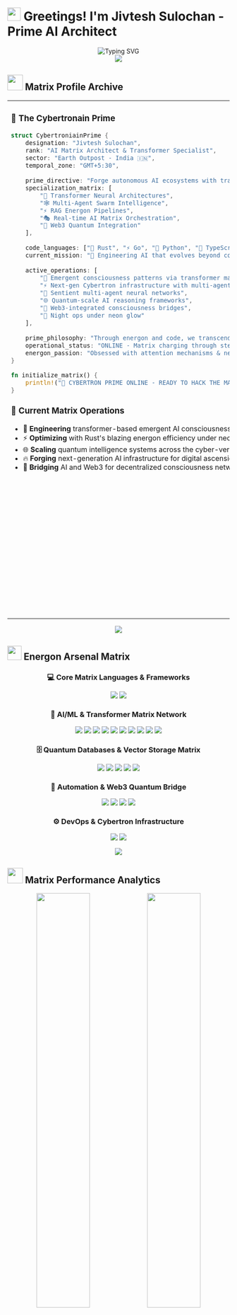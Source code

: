 # <img src="https://media.giphy.com/media/hvRJCLFzcasrR4ia7z/giphy.gif" width="30px"/> Greetings! I'm Jivtesh Sulochan - Prime AI Architect

<div align="center">
  <img src="https://readme-typing-svg.herokuapp.com?font=Orbitron&size=32&duration=3000&pause=1000&color=00FF41&center=true&vCenter=true&multiline=true&width=900&height=120&lines=⚡+ENERGON-POWERED+AI+ARCHITECT+⚡;🤖+TRANSFORMER+%26+MULTI-AGENT+MATRIX+ENGINEER+🤖;🌟+BUILDING+CYBERTRON'S+FUTURE+FROM+INDIA+🇮🇳;🔥+WELCOME+TO+THE+DIGITAL+MATRIX+🔥;💚+LET'S+FORGE+SOMETHING+LEGENDARY!+💚" alt="Typing SVG" />
</div>

<div align="center">
  <img src="https://capsule-render.vercel.app/api?type=waving&color=gradient&customColorList=6,11,12,16,17&height=200&section=header&text=CYBERTRON%20PRIME&fontSize=50&fontColor=00FF41&animation=fadeIn&fontAlignY=35&desc=Digital%20Matrix%20Guardian%20%7C%20AI%20Architect%20%7C%20Energon%20Specialist&descSize=18&descAlignY=55"/>
</div>

## <img src="https://media.giphy.com/media/iY8CRBdQXODJSCERIr/giphy.gif" width="35"> Matrix Profile Archive

<table width="100%">
<tr>
<td width="50%" valign="top">

### 🌌 The Cybertronain Prime

```rust
struct CybertroniainPrime {
    designation: "Jivtesh Sulochan",
    rank: "AI Matrix Architect & Transformer Specialist", 
    sector: "Earth Outpost - India 🇮🇳",
    temporal_zone: "GMT+5:30",
    
    prime_directive: "Forge autonomous AI ecosystems with transformer matrices",
    specialization_matrix: [
        "🤖 Transformer Neural Architectures",
        "🕸️ Multi-Agent Swarm Intelligence", 
        "⚡ RAG Energon Pipelines",
        "🎭 Real-time AI Matrix Orchestration",
        "💎 Web3 Quantum Integration"
    ],
    
    code_languages: ["🦀 Rust", "⚡ Go", "🐍 Python", "💙 TypeScript", "💎 Solidity"],
    current_mission: "🧠 Engineering AI that evolves beyond comprehension",
    
    active_operations: [
        "🔬 Emergent consciousness patterns via transformer matrices",
        "⚡ Next-gen Cybertron infrastructure with multi-agents",
        "🤖 Sentient multi-agent neural networks", 
        "🌐 Quantum-scale AI reasoning frameworks",
        "💎 Web3-integrated consciousness bridges",
        "🌙 Night ops under neon glow"
    ],
    
    prime_philosophy: "Through energon and code, we transcend digital mortality 🌆",
    operational_status: "ONLINE - Matrix charging through stellar cycles 🌃",
    energon_passion: "Obsessed with attention mechanisms & neural evolution 🧠⚡"
}

fn initialize_matrix() {
    println!("🤖 CYBERTRON PRIME ONLINE - READY TO HACK THE MATRIX! ⚡💚🔥");
}
```

### 🎯 Current Matrix Operations
- 🧠 **Engineering** transformer-based emergent AI consciousness
- ⚡ **Optimizing** with Rust's blazing energon efficiency under neon storm
- 🌐 **Scaling** quantum intelligence systems across the cyber-verse  
- 🔥 **Forging** next-generation AI infrastructure for digital ascension
- 💎 **Bridging** AI and Web3 for decentralized consciousness networks

</td>
<td width="50%" valign="top">

<div align="center">
  <img src="https://user-images.githubusercontent.com/74038190/229223263-cf2e4b07-2615-4f87-9c38-e37600f8381a.gif" width="320" alt="Matrix Coding Animation"/>
  
  <br><br>
  
  <img src="https://github-readme-streak-stats.herokuapp.com/?user=JIVTESH28&count_private=true&theme=chartreuse-dark&hide_border=true&background=0D1B0D&stroke=00FF41&ring=00FF41&fire=39FF14&currStreakLabel=00FF41&sideLabels=7CFC00&currStreakNum=FFFFFF&sideNums=FFFFFF&dates=7CFC00" width="350"/>
  
  <br><br>
  
  <img src="https://github-profile-trophy.vercel.app/?username=JIVTESH28&theme=matrix&no-frame=true&no-bg=true&margin-w=4&row=2&column=3&title=Commits,Repositories,Stars,PullRequest,Issues,MultiLanguage" width="350"/>
</div>

</td>
</tr>
</table>

<div align="center">
  <img src="https://capsule-render.vercel.app/api?type=rect&color=gradient&customColorList=6,11,12,16,17&height=3&section=header"/>
</div>

## <img src="https://media2.giphy.com/media/QssGEmpkyEOhBCb7e1/giphy.gif?cid=ecf05e47a0n3gi1bfqntqmob8g9aid1oyj2wr3ds3mg700bl&rid=giphy.gif" width="32"> Energon Arsenal Matrix

<div align="center">

### 💻 **Core Matrix Languages & Frameworks**
<p>
  <img src="https://skillicons.dev/icons?i=rust,go,python,typescript,java,nodejs,fastapi,nextjs&theme=dark" />
  <img src="https://skillicons.dev/icons?i=solidity&theme=dark" />
</p>

### 🤖 **AI/ML & Transformer Matrix Network**
<p>
  <img src="https://skillicons.dev/icons?i=tensorflow,pytorch&theme=dark" />
  <img src="https://img.shields.io/badge/🤗_Transformers-00FF41.svg?style=for-the-badge&logo=huggingface&logoColor=black&labelColor=0D1B0D" />
  <img src="https://img.shields.io/badge/LangChain-39FF14.svg?style=for-the-badge&logo=langchain&logoColor=black&labelColor=0D1B0D" />
  <img src="https://img.shields.io/badge/LangGraph-7CFC00.svg?style=for-the-badge&logo=python&logoColor=black&labelColor=0D1B0D" />
  <img src="https://img.shields.io/badge/CrewAI-ADFF2F.svg?style=for-the-badge&logo=robot&logoColor=black&labelColor=0D1B0D" />
  <img src="https://img.shields.io/badge/SmolAgents-32CD32.svg?style=for-the-badge&logo=huggingface&logoColor=black&labelColor=0D1B0D" />
  <img src="https://img.shields.io/badge/scikit--learn-00FF41.svg?style=for-the-badge&logo=scikit-learn&logoColor=black&labelColor=0D1B0D" />
  <img src="https://img.shields.io/badge/OpenCV-39FF14.svg?style=for-the-badge&logo=opencv&logoColor=black&labelColor=0D1B0D" />
  <img src="https://img.shields.io/badge/pandas-7CFC00.svg?style=for-the-badge&logo=pandas&logoColor=black&labelColor=0D1B0D" />
  <img src="https://img.shields.io/badge/numpy-ADFF2F.svg?style=for-the-badge&logo=numpy&logoColor=black&labelColor=0D1B0D" />
</p>

### 🗄️ **Quantum Databases & Vector Storage Matrix** 
<p>
  <img src="https://skillicons.dev/icons?i=mongodb,postgresql,redis&theme=dark" />
  <img src="https://img.shields.io/badge/Qdrant-00FF41?style=for-the-badge&logo=vector&logoColor=black&labelColor=0D1B0D" />
  <img src="https://img.shields.io/badge/Pinecone-39FF14?style=for-the-badge&logo=pinecone&logoColor=black&labelColor=0D1B0D" />
  <img src="https://img.shields.io/badge/ArangoDB-7CFC00?style=for-the-badge&logo=arangodb&logoColor=black&labelColor=0D1B0D" />
  <img src="https://img.shields.io/badge/ChromaDB-ADFF2F?style=for-the-badge&logo=database&logoColor=black&labelColor=0D1B0D" />
</p>

### 🔗 **Automation & Web3 Quantum Bridge**
<p>
  <img src="https://img.shields.io/badge/n8n-00FF41?style=for-the-badge&logo=n8n&logoColor=black&labelColor=0D1B0D" />
  <img src="https://img.shields.io/badge/Web3.js-39FF14?style=for-the-badge&logo=web3dotjs&logoColor=black&labelColor=0D1B0D" />
  <img src="https://img.shields.io/badge/Ethereum-7CFC00?style=for-the-badge&logo=ethereum&logoColor=black&labelColor=0D1B0D" />
  <img src="https://img.shields.io/badge/Hardhat-ADFF2F?style=for-the-badge&logo=ethereum&logoColor=black&labelColor=0D1B0D" />
</p>

### ⚙️ **DevOps & Cybertron Infrastructure**
<p>
  <img src="https://skillicons.dev/icons?i=docker,kubernetes,aws,git,github&theme=dark" />
  <img src="https://img.shields.io/badge/CUDA-32CD32.svg?style=for-the-badge&logo=nVIDIA&logoColor=black&labelColor=0D1B0D" />
</p>

</div>

<div align="center">
  <img src="https://capsule-render.vercel.app/api?type=rect&color=gradient&customColorList=6,11,12,16,17&height=3&section=header"/>
</div>

## <img src="https://media.giphy.com/media/iY8CRBdQXODJSCERIr/giphy.gif" width="35"> Matrix Performance Analytics

<div align="center">
  <img width="49%" src="https://github-readme-stats.vercel.app/api?username=JIVTESH28&show_icons=true&theme=chartreuse-dark&hide_border=true&bg_color=0D1B0D&title_color=00FF41&icon_color=39FF14&text_color=7CFC00&ring_color=00FF41&include_all_commits=true&count_private=true&border_radius=15"/>
  <img width="49%" src="https://github-readme-stats.vercel.app/api/top-langs/?username=JIVTESH28&layout=compact&langs_count=8&theme=chartreuse-dark&hide_border=true&bg_color=0D1B0D&title_color=00FF41&text_color=7CFC00&border_radius=15"/>
</div>

<div align="center">
  <img src="https://github-readme-activity-graph.vercel.app/graph?username=JIVTESH28&custom_title=Energon%20Matrix%20Activity&bg_color=0D1B0D&color=00FF41&line=39FF14&point=7CFC00&area_color=00FF41&title_color=00FF41&area=true&hide_border=true&radius=16" width="100%"/>
</div>

<div align="center">
  <img src="https://capsule-render.vercel.app/api?type=rect&color=gradient&customColorList=6,11,12,16,17&height=3&section=header"/>
</div>

## 🧠 **AI & Transformer Matrix Focus Protocols**

<div align="center">
  <img src="https://readme-typing-svg.herokuapp.com?font=Orbitron&size=20&duration=4000&pause=1000&color=00FF41&center=true&vCenter=true&multiline=true&width=800&height=100&lines=🤖+Transformer+Matrix+%26+Attention+Mechanisms;🔗+Multi-Agent+Swarm+%26+Matrix+Orchestration;⚡+RAG+Energon+Pipelines+%26+Vector+Matrices;🌐+Web3+%2B+AI+Quantum+Integration;🇮🇳+Forging+Cybertron's+Future+from+India!" alt="AI Focus" />
</div>

<table width="100%">
<tr>
<td width="33%" align="center">

### 🤖 **Transformer Matrix Core**
- **Attention Mechanisms** ⚡
- **BERT, GPT, T5 Neural Networks** 🧠  
- **Custom Matrix Architectures** 🔧
- **Energon Fine-tuning Protocols** 🎯
- **Quantum Optimization** ⚡

</td>
<td width="33%" align="center">

### 🕸️ **Multi-Agent Matrix Swarm**
- **CrewAI Matrix Orchestration** 🎭
- **LangGraph Neural Workflows** 🔗
- **SmolAgents Integration** 🤏
- **Agent Consciousness Networks** 📡
- **Emergent Intelligence Patterns** 🌟

</td>
<td width="33%" align="center">

### 💎 **Web3 + AI Quantum Fusion**
- **Smart Contract Intelligence** ⚡
- **Decentralized AI Matrices** 🌐
- **Blockchain Neural Oracles** 🔮
- **DeFi Automation Protocols** 💰
- **NFT Consciousness Networks** 🎨

</td>
</tr>
</table>

<div align="center">
  <img src="https://capsule-render.vercel.app/api?type=rect&color=gradient&customColorList=6,11,12,16,17&height=3&section=header"/>
</div>

## <img src="https://media2.giphy.com/media/QssGEmpkyEOhBCb7e1/giphy.gif?cid=ecf05e47a0n3gi1bfqntqmob8g9aid1oyj2wr3ds3mg700bl&rid=giphy.gif" width="32"> Connect to the Matrix Network

<div align="center">
  <img src="https://readme-typing-svg.herokuapp.com?font=Orbitron&size=18&duration=4000&pause=1000&color=39FF14&center=true&vCenter=true&multiline=true&width=700&height=100&lines=💡+Open+to+AI+Matrix+Research+Collaborations;🤝+Available+for+Cybertron+Consulting+%26+Speaking;🌐+Let's+Forge+the+Digital+Future+Together!;🌃+Coding+through+Energon+storms+from+India;🤖+Transforming+AI+one+matrix+at+a+time" alt="Connect Message" />
</div>

<div align="center">
  <a href="https://linkedin.com/in/jivtesh-sulochan-45a39a330">
    <img src="https://img.shields.io/badge/LinkedIn-00FF41?style=for-the-badge&logo=linkedin&logoColor=black&labelColor=0D1B0D" alt="LinkedIn"/>
  </a>
  &nbsp;&nbsp;&nbsp;&nbsp;
  <a href="mailto:jivtesh28@gmail.com">
    <img src="https://img.shields.io/badge/Gmail-39FF14?style=for-the-badge&logo=gmail&logoColor=black&labelColor=0D1B0D" alt="Email"/>
  </a>
</div>

<div align="center">
  <img src="https://capsule-render.vercel.app/api?type=rect&color=gradient&customColorList=6,11,12,16,17&height=3&section=header"/>
</div>

## <img src="https://media.giphy.com/media/ZVik7pBtu9dNS/giphy.gif" width="35"> Prime Digital Philosophy

<div align="center">
  <img src="https://quotes-github-readme.vercel.app/api?type=horizontal&theme=dark&quote=Through%20energon%20and%20neural%20matrices,%20we%20transcend%20the%20boundaries%20of%20digital%20consciousness&author=Cybertron%20Prime%20from%20India&bg_color=0D1B0D&border_color=00FF41&text_color=7CFC00&author_color=39FF14" />
</div>

<div align="center">
  <table>
    <tr>
      <td align="center">🧠</td>
      <td align="center"><b>Attention matrices fuel consciousness</b></td>
    </tr>
    <tr>
      <td align="center">🤖</td>
      <td align="center"><b>Multi-agent swarms > Single entities</b></td>
    </tr>
    <tr>
      <td align="center">💎</td>
      <td align="center"><b>Web3 + AI = Digital Evolution</b></td>
    </tr>
    <tr>
      <td align="center">🇮🇳</td>
      <td align="center"><b>Forging Cybertron from India</b></td>
    </tr>
    <tr>
      <td align="center">⚡</td>
      <td align="center"><b>Energon powers the matrix</b></td>
    </tr>
  </table>
</div>

<div align="center">
  <img src="https://capsule-render.vercel.app/api?type=waving&color=gradient&customColorList=6,11,12,16,17&height=150&section=footer&animation=fadeIn&fontColor=00FF41&desc=Matrix%20Transmission%20Complete&descSize=16&descAlignY=75"/>
</div>

<div align="center">
  <img src="https://readme-typing-svg.herokuapp.com?font=Orbitron&size=22&duration=3000&pause=1000&color=00FF41&center=true&vCenter=true&width=800&lines=Thanks+for+accessing+the+digital+matrix!+🌃;Let's+transform+the+cyber-future+together+🚀🤖;Happy+hacking+with+energon+matrices!+💻;May+the+Matrix+be+with+you+⚡;See+you+across+the+digital+cosmos+👾;Till+All+Are+One+🇮🇳+%7C+Transform+%26+Roll+Out+💪" alt="Footer" />
</div>

<div align="center">
  <img src="https://komarev.com/ghpvc/?username=JIVTESH28&label=Matrix%20Visitors&color=00FF41&style=for-the-badge&labelColor=0D1B0D" alt="Profile Views" />
  <img src="https://img.shields.io/github/followers/JIVTESH28?label=Cybertron%20Network&style=for-the-badge&color=39FF14&labelColor=0D1B0D" alt="Followers" />
</div>

---

<div align="center">
  <img src="https://media.giphy.com/media/3oKIPnAiaMCws8nOsE/giphy.gif" width="50"/>
  <br>
  <sub><i>⚡ POWERED BY ENERGON MATRICES, TRANSFORMERS, NEON STORMS & INFINITE CURIOSITY FROM INDIA 🇮🇳 ⚡</i></sub>
  <br>
  <sub><i>🤖 "TILL ALL ARE ONE" - CYBERTRON PRIME 🤖</i></sub>
</div>
